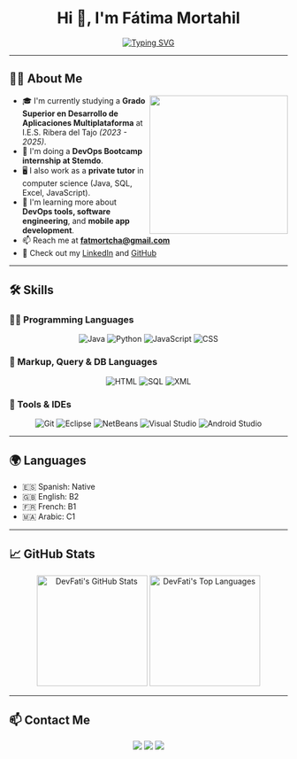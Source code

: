 <h1 align="center">Hi 👋, I'm Fátima Mortahil</h1>
<p align="center">
  <a href="https://github.com/DevFati"><img src="https://readme-typing-svg.herokuapp.com?font=Fira+Code&duration=4000&pause=1000&color=F78400&center=true&vCenter=true&width=600&lines=DevOps+Trainee+%40Stemdo;Junior+Developer;Multiplatform+App+Developer+Student;Passionate+about+Tech+%26+Learning;Open+to+New+Challenges+%26+Opportunities" alt="Typing SVG" /></a>
</p>

---

## 👩‍💻 About Me

<picture> <img align="right" src="https://media.giphy.com/media/qgQUggAC3Pfv687qPC/giphy.gif" width="250px"> </picture>

- 🎓 I'm currently studying a **Grado Superior en Desarrollo de Aplicaciones Multiplataforma** at I.E.S. Ribera del Tajo *(2023 - 2025)*.
- 💼 I'm doing a **DevOps Bootcamp internship at Stemdo**.
- 🖥️ I also work as a **private tutor** in computer science (Java, SQL, Excel, JavaScript).
- 🌱 I'm learning more about **DevOps tools, software engineering**, and **mobile app development**.
- 📫 Reach me at **fatmortcha@gmail.com**
- 🔗 Check out my [LinkedIn](https://www.linkedin.com/in/fatima-94ab07278) and [GitHub](https://github.com/DevFati)

---

## 🛠️ Skills

### 👩‍💻 Programming Languages
<p align="center">
  <img alt="Java" src="https://img.shields.io/badge/Java-%23007396.svg?style=plastic&logo=java&logoColor=white" />
  <img alt="Python" src="https://img.shields.io/badge/Python-%2314354C.svg?style=plastic&logo=python&logoColor=white" />
  <img alt="JavaScript" src="https://img.shields.io/badge/JavaScript-%23F7DF1E.svg?style=plastic&logo=javascript&logoColor=black" />
  <img alt="CSS" src="https://img.shields.io/badge/CSS-%231572B6.svg?style=plastic&logo=css3&logoColor=white" />
</p>

### 🧩 Markup, Query & DB Languages
<p align="center">
  <img alt="HTML" src="https://img.shields.io/badge/HTML5-%23E34F26.svg?style=plastic&logo=html5&logoColor=white" />
  <img alt="SQL" src="https://img.shields.io/badge/SQL-%230074D9.svg?style=plastic&logo=postgresql&logoColor=white" />
  <img alt="XML" src="https://img.shields.io/badge/XML-%23F16529.svg?style=plastic&logo=w3c&logoColor=white" />
</p>

### 🧠 Tools & IDEs
<p align="center">
  <img alt="Git" src="https://img.shields.io/badge/Git-%23F05033.svg?style=plastic&logo=git&logoColor=white" />
  <img alt="Eclipse" src="https://img.shields.io/badge/Eclipse-%232C2255.svg?style=plastic&logo=eclipse&logoColor=white" />
  <img alt="NetBeans" src="https://img.shields.io/badge/NetBeans-%23007396.svg?style=plastic&logo=apache-netbeans-ide&logoColor=white" />
  <img alt="Visual Studio" src="https://img.shields.io/badge/VS%20Code-0078d7.svg?style=plastic&logo=visual-studio-code&logoColor=white" />
  <img alt="Android Studio" src="https://img.shields.io/badge/Android%20Studio-3DDC84.svg?style=plastic&logo=android-studio&logoColor=white" />
</p>

---

## 🌍 Languages
- 🇪🇸 Spanish: Native
- 🇬🇧 English: B2
- 🇫🇷 French: B1
- 🇲🇦 Arabic: C1

---

## 📈 GitHub Stats

<p align="center">
  <img src="https://github-readme-stats.vercel.app/api?username=DevFati&show_icons=true&theme=tokyonight" alt="DevFati's GitHub Stats" height="200"/>
  <img src="https://github-readme-stats.vercel.app/api/top-langs?username=DevFati&layout=compact&theme=tokyonight" alt="DevFati's Top Languages" height="200"/>
</p>

---

## 📫 Contact Me
<p align="center">
  <a href="mailto:fatmortcha@gmail.com"><img src="https://img.shields.io/badge/gmail-%23EA4335.svg?style=plastic&logo=gmail&logoColor=white" /></a>
  <a href="https://github.com/DevFati"><img src="https://img.shields.io/badge/github-%23181717.svg?style=plastic&logo=github&logoColor=white" /></a>
  <a href="https://www.linkedin.com/in/fatima-94ab07278"><img src="https://img.shields.io/badge/linkedin-%230A66C2.svg?style=plastic&logo=linkedin&logoColor=white" /></a>
</p>
